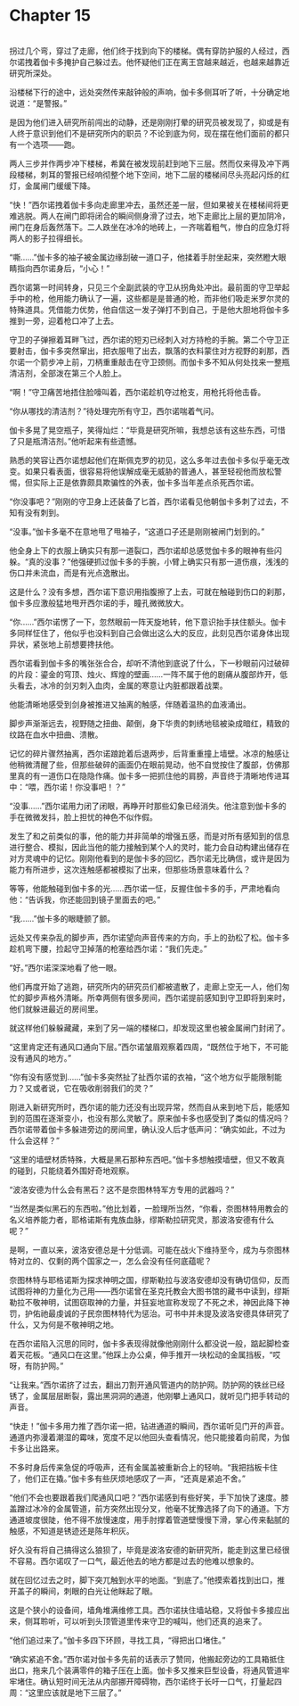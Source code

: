 # Chapter 15

<br>
拐过几个弯，穿过了走廊，他们终于找到向下的楼梯。偶有穿防护服的人经过，西尔诺拽着伽卡多掩护自己躲过去。他怀疑他们正在离王宫越来越近，也越来越靠近研究所深处。

沿楼梯下行的途中，远处突然传来敲钟般的声响，伽卡多侧耳听了听，十分确定地说道：“是警报。”

是因为他们进入研究所前闯出的动静，还是刚刚打晕的研究员被发现了，抑或是有人终于意识到他们不是研究所内的职员？不论到底为何，现在摆在他们面前的都只有一个选项——跑。

两人三步并作两步冲下楼梯，希冀在被发现前赶到地下三层。然而仅来得及冲下两段楼梯，刺耳的警报已经响彻整个地下空间，地下二层的楼梯间尽头亮起闪烁的红灯，金属闸门缓缓下降。

“快！”西尔诺拽着伽卡多向走廊里冲去，虽然还差一层，但如果被关在楼梯间将更难逃脱。两人在闸门即将闭合的瞬间侧身滑了过去，地下走廊比上层的更加阴冷，闸门在身后轰然落下。二人跌坐在冰冷的地砖上，一齐喘着粗气，惨白的应急灯将两人的影子拉得细长。

“嘶……”伽卡多的袖子被金属边缘刮破一道口子，他揉着手肘坐起来，突然瞪大眼睛指向西尔诺身后，“小心！”

西尔诺第一时间转身，只见三个全副武装的守卫从拐角处冲出。最前面的守卫举起手中的枪，他用能力确认了一遍，这些都是是普通的枪，而非他们吸走米罗尔灵的特殊道具。凭借能力优势，他自信这一发子弹打不到自己，于是他大胆地将伽卡多推到一旁，迎着枪口冲了上去。

守卫的子弹擦着耳畔飞过，西尔诺的短刃已经刺入对方持枪的手腕。第二个守卫正要射击，伽卡多突然窜出，把衣服甩了出去，飘落的衣料蒙住对方视野的刹那，西尔诺一个箭步冲上前，刀柄重重敲击在守卫颈侧。而伽卡多不知从何处找来一整瓶清洁剂，全部泼在第三个人脸上。

“啊！”守卫痛苦地捂住脸嚎叫着，西尔诺趁机夺过枪支，用枪托将他击昏。

“你从哪找的清洁剂？”待处理完所有守卫，西尔诺喘着气问。

伽卡多晃了晃空瓶子，笑得灿烂：“毕竟是研究所嘛，我想总该有这些东西，可惜了只是瓶清洁剂。”他听起来有些遗憾。

熟悉的笑容让西尔诺想起他们在斯佩克罗的初见，这么多年过去伽卡多似乎毫无改变。如果只看表面，很容易将他误解成毫无威胁的普通人，甚至轻视他而放松警惕，但实际上正是依靠颇具欺骗性的外表，伽卡多当年差点杀死西尔诺。

“你没事吧？”刚刚的守卫身上还装备了匕首，西尔诺看见他朝伽卡多刺了过去，不知有没有刺到。

“没事。”伽卡多毫不在意地甩了甩袖子，“这道口子还是刚刚被闸门划到的。”

他全身上下的衣服上确实只有那一道裂口，西尔诺却总感觉伽卡多的眼神有些闪躲。“真的没事？”他强硬抓过伽卡多的手腕，小臂上确实只有那一道伤痕，浅浅的伤口并未流血，而是有光点逸散出。

这是什么？没有多想，西尔诺下意识用指腹擦了上去，可就在触碰到伤口的刹那，伽卡多应激般猛地甩开西尔诺的手，瞳孔微微放大。

“你……”西尔诺愣了一下，忽然眼前一阵天旋地转，他下意识抬手扶住额头。伽卡多同样怔住了，他似乎也没料到自己会做出这么大的反应，此刻见西尔诺身体出现异状，紧张地上前想要搀扶他。

西尔诺看到伽卡多的嘴张张合合，却听不清他到底说了什么，下一秒眼前闪过破碎的片段：鎏金的穹顶、烛火、辉煌的壁画……一阵不属于他的剧痛从腹部炸开，低头看去，冰冷的剑刃刺入血肉，金属的寒意让内脏都跟着战栗。

他能清晰地感受到剑身被推进又抽离的触感，伴随着温热的血液涌出。

脚步声渐渐远去，视野随之扭曲、颠倒，身下华贵的刺绣地毯被染成暗红，精致的纹路在血水中扭曲、溃散。  

记忆的碎片骤然抽离，西尔诺踉跄着后退两步，后背重重撞上墙壁。冰凉的触感让他稍微清醒了些，但那些破碎的画面仍在眼前晃动，他不自觉按住了腹部，仿佛那里真的有一道伤口在隐隐作痛。伽卡多一把抓住他的肩膀，声音终于清晰地传进耳中：“喂，西尔诺！你没事吧！？”

“没事……”西尔诺用力闭了闭眼，再睁开时那些幻象已经消失。他注意到伽卡多的手在微微发抖，脸上担忧的神色不似作假。

发生了和之前类似的事，他的能力并非简单的增强五感，而是对所有感知到的信息进行整合、模拟，因此当他的能力接触到某个人的灵时，能力会自动构建出储存在对方灵魂中的记忆。刚刚他看到的是伽卡多的回忆，西尔诺无比确信，或许是因为能力有所进步，这次连触感都被模拟了出来，但那些场景意味着什么？

等等，他能触碰到伽卡多的光……西尔诺一怔，反握住伽卡多的手，严肃地看向他：“告诉我，你还能回到镜子里面去的吧。”

“我……”伽卡多的眼睫颤了颤。

远处又传来杂乱的脚步声，西尔诺望向声音传来的方向，手上的劲松了松。伽卡多趁机弯下腰，捡起守卫掉落的枪塞给西尔诺：“我们先走。”

“好。”西尔诺深深地看了他一眼。

他们再度开始了逃跑，研究所内的研究员们都被遣散了，走廊上空无一人，他们匆忙的脚步声格外清晰。所幸两侧有很多房间，西尔诺提前感知到守卫即将到来时，他们就躲进最近的房间里。

就这样他们躲躲藏藏，来到了另一端的楼梯口，却发现这里也被金属闸门封闭了。

“这里肯定还有通风口通向下层。”西尔诺皱眉观察着四周，“既然位于地下，不可能没有通风的地方。”

“你有没有感觉到……”伽卡多突然扯了扯西尔诺的衣袖，“这个地方似乎能限制能力？又或者说，它在吸收削弱我们的灵？”

刚进入新研究所时，西尔诺的能力还没有出现异常，然而自从来到地下后，能感知到的范围在逐渐变小，也没有那么灵敏了。原来伽卡多也感受到了类似的情况吗？西尔诺带着伽卡多躲进旁边的房间里，确认没人后才低声问：“确实如此，不过为什么会这样？”

“这里的墙壁材质特殊，大概是黑石那种东西吧。”伽卡多想触摸墙壁，但又不敢真的碰到，只能绕着外围好奇地观察。

“波洛安德为什么会有黑石？这不是奈图林特军方专用的武器吗？”

“当然是类似黑石的东西啦。”他比划着，一脸理所当然，“你看，奈图林特用教会的名义培养能力者，耶格诺斯有鬼族血脉，缪斯勒拉研究灵，那波洛安德有什么呢？”

是啊，一直以来，波洛安德总是十分低调。可能在战火下维持至今，成为与奈图林特对立的、仅剩的两个国家之一，怎么会没有任何底蕴呢？

奈图林特与耶格诺斯为探求神明之国，缪斯勒拉与波洛安德却没有确切信仰，反而试图将神的力量化为己用——西尔诺曾在圣克托教会大图书馆的藏书中读到，缪斯勒拉不敬神明，试图窃取神的力量，并狂妄地宣称发现了不死之术，神因此降下神罚，护佑祂最虔诚的子民奈图林特代为惩治。可书中并未提及波洛安德具体研究了什么，又为何是不敬神明之地。

在西尔诺陷入沉思的同时，伽卡多表现得就像他刚刚什么都没说一般，踮起脚检查着天花板。“通风口在这里。”他踩上办公桌，伸手推开一块松动的金属挡板，“哎呀，有防护网。”

“让我来。”西尔诺挤了过去，翻出刀割开通风管道内的防护网。防护网的铁丝已经锈了，金属层层断裂，露出黑洞洞的通道，他刚攀上通风口，就听见门把手转动的声音。

“快走！”伽卡多用力推了西尔诺一把，钻进通道的瞬间，西尔诺听见门开的声音。通道内弥漫着潮湿的霉味，宽度不足以他回头查看情况，他只能接着向前爬，为伽卡多让出路来。

不多时身后传来急促的呼吸声，还有金属盖被重新合上的轻响。“我把挡板卡住了，他们正在撬。”伽卡多有些厌烦地感叹了一声，“还真是紧追不舍。”

“他们不会也要跟着我们爬通风口吧？”西尔诺感到有些好笑，手下加快了速度。膝盖蹭过冰冷的金属管道，前方突然出现分叉，他毫不犹豫选择了向下的通道。下方通道坡度很陡，他不得不放慢速度，用手肘撑着管道壁慢慢下滑，掌心传来黏腻的触感，不知道是锈迹还是陈年积灰。

好久没有将自己搞得这么狼狈了，毕竟是波洛安德的新研究所，能走到这里已经很不容易。西尔诺叹了一口气，最近他去的地方都是过去的他难以想象的。

就在回忆过去之时，脚下突兀触到水平的地面。“到底了。”他摸索着找到出口，推开盖子的瞬间，刺眼的白光让他眯起了眼。

这是个狭小的设备间，墙角堆满维修工具。西尔诺扶住墙站稳，又将伽卡多接应出来，侧耳聆听，可以听到头顶管道里传来守卫的喊叫，他们还真的追来了。

“他们追过来了。”伽卡多四下环顾，寻找工具，“得把出口堵住。”

“确实紧追不舍。”西尔诺对伽卡多先前的话表示了赞同，他搬起旁边的工具箱抵住出口，拖来几个装满零件的箱子压在上面。伽卡多又推来巨型设备，将通风管道牢牢堵住。确认短时间无法从内部挪开障碍物，西尔诺终于长吁一口气，打量起四周：“这里应该就是地下三层了。”
